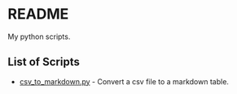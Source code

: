 # README

My python scripts.

## List of Scripts

- [csv_to_markdown.py](./scripts/csv_to_markdown.py) -
Convert a csv file to a markdown table.
